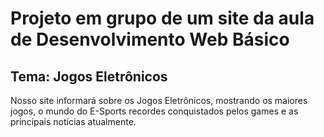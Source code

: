 # Projeto em grupo de um site da aula de Desenvolvimento Web Básico

## Tema: Jogos Eletrônicos
Nosso site informará sobre os Jogos Eletrônicos, mostrando os maiores jogos, o mundo do E-Sports
recordes conquistados pelos games e as principais notícias atualmente.

